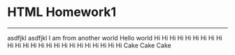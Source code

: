 # HTML Homework1

---

asdfjkl asdfjkl
I am from another world
Hello world
Hi Hi Hi
Hi Hi Hi
Hi Hi Hi
Hi Hi Hi
Hi Hi Hi
Hi Hi Hi
Hi Hi Hi
Hi Hi Hi
Cake Cake Cake
